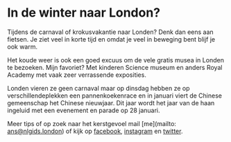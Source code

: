 
# In de winter naar London?

Tijdens de carnaval of krokusvakantie naar Londen? Denk dan eens aan fietsen. Je ziet veel in korte tijd en omdat je veel in beweging bent blijf je ook warm.

Het koude weer is ook een goed excuus om de vele gratis musea in Londen te bezoeken. Mijn favoriet? Met kinderen Science museum en anders Royal Academy met vaak zeer verrassende exposities. 

 Londen vieren ze geen carnaval maar op dinsdag hebben ze op verschillendeplekken een pannenkoekenrace en in januari viert de Chinese gemeenschap het Chinese nieuwjaar. Dit jaar wordt het jaar van de haan ingeluid met een evenement en parade op 28 januari.


Meer tips of op zoek naar het kerstgevoel mail [me](mailto: ans@nlgids.london) of kijk op
[facebook](https://www.facebook.com/NLgidsLonden?ref=hl),
[instagram](https://www.instagram.com/ans.vaessen/?hl=en) en
[twitter](https://twitter.com/NLgidsLonden).
